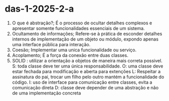# das-1-2025-2-a

1) O que é abstração?;
   É o processo de ocultar detalhes complexos e apresentar somente funcionalidades essenciais de um sistema.
2) Ocultamento de informações;
   Refere-se à prática de esconder detalhes internos de implementação de um objeto ou módulo, expondo apenas uma interface pública para interação.
3) Coesão;
   Implementar uma unica funcionalidade ou serviço.
4) Acoplamento;
   É a força da conexão entre duas classes.
5) SOLID : utilizar a orientação a objetos de maneira mais correta possivel.
   S: toda classe deve ter uma única responsabilidade.
   O: uma classe deve estar fechada para modificação e aberta para extenções
   L: Respeitar a assinatura do pai, trocar um filho pelo outro mantém a funcionalidade do código.
   I: uso de interface para comunicação entre classes, evita a comunicação direta 
   D: classe deve depender de uma abstração e não de uma implementação concreta
